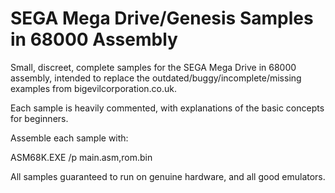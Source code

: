 # SEGA Mega Drive/Genesis Samples in 68000 Assembly

Small, discreet, complete samples for the SEGA Mega Drive in 68000 assembly, intended to replace the outdated/buggy/incomplete/missing examples from bigevilcorporation.co.uk.

Each sample is heavily commented, with explanations of the basic concepts for beginners.

Assemble each sample with:

   ASM68K.EXE /p main.asm,rom.bin

All samples guaranteed to run on genuine hardware, and all good emulators.
